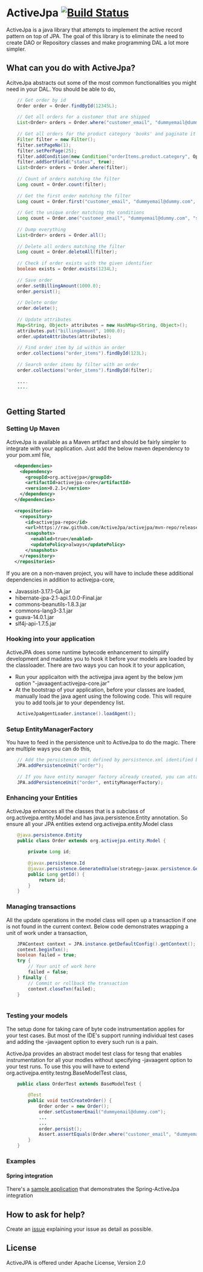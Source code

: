 ActiveJpa [![Build Status](https://travis-ci.org/ActiveJpa/activejpa.png?branch=master)](https://travis-ci.org/ActiveJpa/activejpa)
=========

ActiveJpa is a java library that attempts to implement the active record pattern on top of JPA. The goal of this library is to eliminate the need to create DAO or Repository classes and make programming DAL a lot more simpler. 

What can you do with ActiveJpa?
----------------------------
AcitveJpa abstracts out some of the most common functionalities you might need in your DAL. You should be able to do,

```java
	// Get order by id
	Order order = Order.findById(12345L);
	
	// Get all orders for a customer that are shipped
	List<Order> orders = Order.where("customer_email", "dummyemail@dummy.com", "status", "shipped");
	
	// Get all orders for the product category 'books' and paginate it
	Filter filter = new Filter();
	filter.setPageNo(1);
	filter.setPerPage(25);
	filter.addCondition(new Condition("orderItems.product.category", Operator.eq, "books");
	filter.addSortField("status", true);
	List<Order> orders = Order.where(filter);
	
	// Count of orders matching the filter
	Long count = Order.count(filter);
	
	// Get the first order matching the filter
	Long count = Order.first("customer_email", "dummyemail@dummy.com", "status", "shipped");
	
	// Get the unique order matching the conditions
	Long count = Order.one("customer_email", "dummyemail@dummy.com", "status", "shipped");
	
	// Dump everything
	List<Order> orders = Order.all();
	
	// Delete all orders matching the filter
	Long count = Order.deleteAll(filter);
	
	// Check if order exists with the given identifier
	boolean exists = Order.exists(1234L);
	
	// Save order
	order.setBillingAmount(1000.0);
	order.persist();
	
	// Delete order
	order.delete();
	
	// Update attributes
	Map<String, Object> attributes = new HashMap<String, Object>();
	attributes.put("billingAmount", 1000.0);
	order.updateAttributes(attributes);
	
	// Find order item by id within an order
	order.collections("order_items").findById(123L);
	
	// Search order items by filter with an order
	order.collections("order_items").findById(filter);
	
	....
	....
	
```

Getting Started
---------------
### Setting Up Maven

ActiveJpa is available as a Maven artifact and should be fairly simpler to integrate with your application. Just add the below maven dependency to your pom.xml file,

```xml
   <dependencies>
     <dependency>
       <groupId>org.activejpa</groupId>
       <artifactId>activejpa-core</artifactId>
       <version>0.2.1</version>
     </dependency>
   </dependencies>
   
   <repositories>
     <repository>
       <id>activejpa-repo</id>
       <url>https://raw.github.com/ActiveJpa/activejpa/mvn-repo/releases</url>
       <snapshots>
         <enabled>true</enabled>
         <updatePolicy>always</updatePolicy>
       </snapshots>
     </repository>
   </repositories>
```

If you are on a non-maven project, you will have to include these additional dependencies in addition to activejpa-core,

* Javassist-3.17.1-GA.jar
* hibernate-jpa-2.1-api.1.0.0-Final.jar
* commons-beanutils-1.8.3.jar
* commons-lang3-3.1.jar
* guava-14.0.1.jar
* slf4j-api-1.7.5.jar

### Hooking into your application

ActiveJPA does some runtime bytecode enhancement to simplify development and madates you to hook it before your models are loaded by the classloader. There are two ways you can hook it to your application,

* Run your applicaiton with the activejpa java agent by the below jvm option "-javaagent:activejpa-core.jar"
* At the bootstrap of your application, before your classes are loaded, manually load the java agent using the following code. This will require you to add tools.jar to your dependency list.

```java
	ActiveJpaAgentLoader.instance().loadAgent();
```

### Setup EntityManagerFactory

You have to feed in the persistence unit to ActiveJpa to do the magic. There are multiple ways you can do this,

```java
	// Add the persistence unit defined by persistence.xml identified by the name 'order'. The persistence.xml should be available in the classpath
	JPA.addPersistenceUnit("order");
	
	// If you have entity manager factory already created, you can attach the same to ActiveJpa
	JPA.addPersistenceUnit("order", entityManagerFactory);
```

### Enhancing your Entities

ActiveJpa enhances all the classes that is a subclass of org.activejpa.entity.Model and has java.persistence.Entity annotation. So ensure all your JPA entities extend org.activejpa.entity.Model class 

```java
	@java.persistence.Entity
	public class Order extends org.activejpa.entity.Model {
		
		private Long id;
		
		@javax.persistence.Id
		@javax.persistence.GeneratedValue(strategy=javax.persistence.GenerationType.AUTO)
		public Long getId() {
			return id;
		}
	}
```

### Managing transactions

All the update operations in the model class will open up a transaction if one is not found in the current context. Below code demonstrates wrapping a unit of work under a transaction,

```java
	JPAContext context = JPA.instance.getDefaultConfig().getContext();
	context.beginTxn();
	boolean failed = true;
	try {
		// Your unit of work here
		failed = false;
	} finally {
		// Commit or rollback the transaction
		context.closeTxn(failed);
	}
	
```

### Testing your models

The setup done for taking care of byte code instrumentation applies for your test cases. But most of the IDE's support running individual test cases and adding the -javaagent option to every such run is a pain.

ActiveJpa provides an abstract model test class for tesng that enables instrumentation for all your modles without specifying -javaagent option to your test runs. To use this you will have to extend org.activejpa.entity.testng.BaseModelTest class,

```java
	public class OrderTest extends BaseModelTest {
		
		@Test
		public void testCreateOrder() {
			Order order = new Order();
			order.setCustomerEmail("dummyemail@dummy.com");
			...
			...
			order.persist();
			Assert.assertEquals(Order.where("customer_email", "dummyemail@dummy.com").get(0), order);
		}
	}
```

### Examples
#### Spring integration
There's a [sample application](https://github.com/ActiveJpa/activejpa/tree/master/activejpa-examples/activejpa-examples-spring) that demonstrates the Spring-ActiveJpa integration

How to ask for help?
-------------------
Create an [issue](https://github.com/ActiveJpa/activejpa/issues) explaining your issue as detail as possible.


License
-------
ActiveJPA is offered under Apache License, Version 2.0
